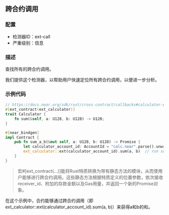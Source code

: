 
## 跨合约调用

### 配置

* 检测器ID：ext-call
* 严重级别：信息

### 描述

查找所有的跨合约调用。

我们提供这个检测器，以帮助用户快速定位所有跨合约调用，以便进一步分析。

### 示例代码

```rust
// https://docs.near.org/sdk/rust/cross-contract/callbacks#calculator-example
#[ext_contract(ext_calculator)]
trait Calculator {
    fn sum(&self, a: U128, b: U128) -> U128;
}

#[near_bindgen]
impl Contract {
    pub fn sum_a_b(&mut self, a: U128, b: U128) -> Promise {
        let calculator_account_id: AccountId = "calc.near".parse().unwrap();
        ext_calculator::ext(calculator_account_id).sum(a, b)  // run sum(a, b) on remote
    }
}
```

> 宏#[ext_contract(...)]能将Rust特质转换为带有静态方法的模块，从而使用户能够进行跨合约调用。这些静态方法根据特质定义的位置参数，依次接收receiver_id、附加的存款金额以及Gas用量，并返回一个新的Promise对象。

在这个示例中，合约能够通过跨合约调用（即ext_calculator::ext(calculator_account_id).sum(a, b)）来获得a和b的和。
